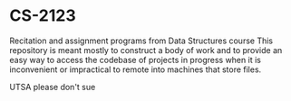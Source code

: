 # CS-2123
Recitation and assignment programs from Data Structures course
This repository is meant mostly to construct a body of work and to provide an easy way to access the codebase of projects in progress when it is inconvenient or impractical to remote into machines that store files.

UTSA please don't sue
